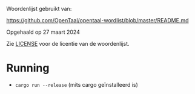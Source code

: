 Woordenlijst gebruikt van:

https://github.com/OpenTaal/opentaal-wordlist/blob/master/README.md

Opgehaald op 27 maart 2024

Zie [LICENSE](LICENSE.txt) voor de licentie van de woordenlijst.



# Running

- `cargo run --release` (mits cargo geïnstalleerd is)

